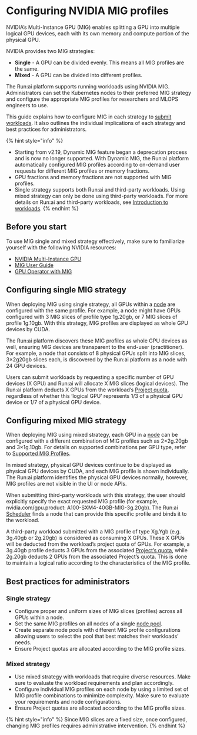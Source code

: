 # Configuring NVIDIA MIG profiles

NVIDIA’s Multi-Instance GPU (MIG) enables splitting a GPU into multiple logical GPU devices, each with its own memory and compute portion of the physical GPU.

NVIDIA provides two MIG strategies:

* **Single** - A GPU can be divided evenly. This means all MIG profiles are the same.
* **Mixed** - A GPU can be divided into different profiles.

The Run:ai platform supports running workloads using NVIDIA MIG. Administrators can set the Kubernetes nodes to their preferred MIG strategy and configure the appropriate MIG profiles for researchers and MLOPS engineers to use.

This guide explains how to configure MIG in each strategy to [submit workloads](../../workloads-in-runai/workloads.md). It also outlines the individual implications of each strategy and best practices for administrators.

{% hint style="info" %}
* Starting from v2.19, Dynamic MIG feature began a deprecation process and is now no longer supported. With Dynamic MIG, the Run:ai platform automatically configured MIG profiles according to on-demand user requests for different MIG profiles or memory fractions.
* GPU fractions and memory fractions are not supported with MIG profiles.
* Single strategy supports both Run:ai and third-party workloads. Using mixed strategy can only be done using third-party workloads. For more details on Run:ai and third-party workloads, see [Introduction to workloads](../../workloads-in-runai/introduction-to-workloads.md).
{% endhint %}

## Before you start

To use MIG single and mixed strategy effectively, make sure to familiarize yourself with the following NVIDIA resources:

* [NVIDIA Multi-Instance GPU](https://www.nvidia.com/en-eu/technologies/multi-instance-gpu/)
* [MIG User Guide](https://docs.nvidia.com/datacenter/tesla/mig-user-guide/index.html)
* [GPU Operator with MIG](https://docs.nvidia.com/datacenter/cloud-native/gpu-operator/latest/gpu-operator-mig.html)

## Configuring single MIG strategy

When deploying MIG using single strategy, all GPUs within a [node](nodes.md) are configured with the same profile. For example, a node might have GPUs configured with 3 MIG slices of profile type 1g.20gb, or 7 MIG slices of profile 1g.10gb. With this strategy, MIG profiles are displayed as whole GPU devices by CUDA.

The Run:ai platform discovers these MIG profiles as whole GPU devices as well, ensuring MIG devices are transparent to the end-user (practitioner). For example, a node that consists of 8 physical GPUs split into MIG slices, 3×2g20gb slices each, is discovered by the Run:ai platform as a node with 24 GPU devices.

Users can submit workloads by requesting a specific number of GPU devices (X GPU) and Run:ai will allocate X MIG slices (logical devices). The Run:ai platform deducts X GPUs from the workload’s [Project quota](../managing-your-organization/projects.md), regardless of whether this ‘logical GPU’ represents 1/3 of a physical GPU device or 1/7 of a physical GPU device.

## Configuring mixed MIG strategy

When deploying MIG using mixed strategy, each GPU in a [node](nodes.md) can be configured with a different combination of MIG profiles such as 2×2g.20gb and 3×1g.10gb. For details on supported combinations per GPU type, refer to [Supported MIG Profiles](https://docs.nvidia.com/datacenter/tesla/mig-user-guide/index.html#supported-mig-profiles).

In mixed strategy, physical GPU devices continue to be displayed as physical GPU devices by CUDA, and each MIG profile is shown individually. The Run:ai platform identifies the physical GPU devices normally, however, MIG profiles are not visible in the UI or node APIs.

When submitting third-party workloads with this strategy, the user should explicitly specify the exact requested MIG profile (for example, nvidia.com/gpu.product: A100-SXM4-40GB-MIG-3g.20gb). The Run:ai [Scheduler](broken-reference/) finds a node that can provide this specific profile and binds it to the workload.

A third-party workload submitted with a MIG profile of type Xg.Ygb (e.g. 3g.40gb or 2g.20gb) is considered as consuming X GPUs. These X GPUs will be deducted from the workload’s project quota of GPUs. For example, a 3g.40gb profile deducts 3 GPUs from the associated [Project’s quota](../managing-your-organization/projects.md), while 2g.20gb deducts 2 GPUs from the associated Project’s quota. This is done to maintain a logical ratio according to the characteristics of the MIG profile.

## Best practices for administrators

### Single strategy

* Configure proper and uniform sizes of MIG slices (profiles) across all GPUs within a node.
* Set the same MIG profiles on all nodes of a single [node pool](node-pools.md).
* Create separate node pools with different MIG profile configurations allowing users to select the pool that best matches their workloads’ needs.
* Ensure Project quotas are allocated according to the MIG profile sizes.

### Mixed strategy

* Use mixed strategy with workloads that require diverse resources. Make sure to evaluate the workload requirements and plan accordingly.
* Configure individual MIG profiles on each node by using a limited set of MIG profile combinations to minimize complexity. Make sure to evaluate your requirements and node configurations.
* Ensure Project quotas are allocated according to the MIG profile sizes.

{% hint style="info" %}
Since MIG slices are a fixed size, once configured, changing MIG profiles requires administrative intervention.
{% endhint %}
